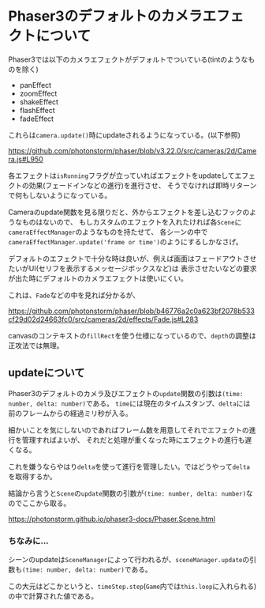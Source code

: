 # Phaser3のデフォルトのカメラエフェクトについて

Phaser3では以下のカメラエフェクトがデフォルトでついている(tintのようなものを除く)

- panEffect
- zoomEffect
- shakeEffect
- flashEffect
- fadeEffect

これらは`camera.update()`時にupdateされるようになっている。(以下参照)

https://github.com/photonstorm/phaser/blob/v3.22.0/src/cameras/2d/Camera.js#L950

各エフェクトは`isRunning`フラグが立っていればエフェクトをupdateしてエフェクトの効果(フェードインなどの進行)を進行させ、
そうでなければ即時リターンで何もしないようになっている。

Cameraのupdate関数を見る限りだと、外からエフェクトを差し込むフックのようなものはないので、
もしカスタムのエフェクトを入れたければ各`Scene`に`cameraEffectManager`のようなものを持たせて、
各シーンの中で`cameraEffectManager.update('frame or time')`のようにするしかなさげ。

デフォルトのエフェクトで十分な時は良いが、例えば画面はフェードアウトさせたいがUI(セリフを表示するメッセージボックスなど)は
表示させたいなどの要求が出た時にデフォルトのカメラエフェクトは使いにくい。

これは、`Fade`などの中を見れば分かるが、

https://github.com/photonstorm/phaser/blob/b46776a2c0a623bf2078b533cf29d02d24663fc0/src/cameras/2d/effects/Fade.js#L283

canvasのコンテキストの`fillRect`を使う仕様になっているので、`depth`の調整は正攻法では無理。

## updateについて

Phaser3のデフォルトのカメラ及びエフェクトの`update`関数の引数は`(time: number, delta: number)`である。
`time`には現在のタイムスタンプ、`delta`には前のフレームからの経過ミリ秒が入る。

細かいことを気にしないのであればフレーム数を用意してそれでエフェクトの進行を管理すればよいが、
それだと処理が重くなった時にエフェクトの進行も遅くなる。

これを嫌うならやはり`delta`を使って進行を管理したい。ではどうやって`delta`を取得するか。

結論から言うと`Scene`の`update`関数の引数が`(time: number, delta: number)`なのでここから取る。

https://photonstorm.github.io/phaser3-docs/Phaser.Scene.html

### ちなみに...

シーンのupdateは`SceneManager`によって行われるが、`sceneManager.update`の引数も`(time: number, delta: number)`である。

この大元はどこかというと、`timeStep.step`(`Game`内では`this.loop`に入れられる)の中で計算された値である。


